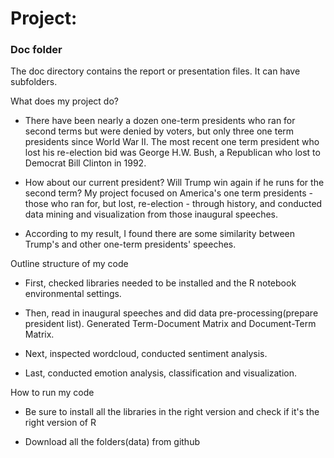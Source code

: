 # Project: 
### Doc folder

The doc directory contains the report or presentation files. It can have subfolders.  


What does my project do?

- There have been nearly a dozen one-term presidents who ran for second terms but were denied by voters, but only three one term presidents since World War II. The most recent one term president who lost his re-election bid was George H.W. Bush, a Republican who lost to Democrat Bill Clinton in 1992.

- How about our current president? Will Trump win again if he runs for the second term? My project focused on America's one term presidents - those who ran for, but lost, re-election - through history, and conducted data mining and visualization from those inaugural speeches.

- According to my result, I found there are some similarity between Trump's and other one-term presidents' speeches.

Outline structure of my code

- First, checked libraries needed to be installed and the R notebook environmental settings.

- Then, read in inaugural speeches and did data pre-processing(prepare president list). Generated Term-Document Matrix and Document-Term Matrix.

- Next, inspected wordcloud, conducted sentiment analysis.

- Last, conducted emotion analysis, classification and visualization.

How to run my code

- Be sure to install all the libraries in the right version and check if it's the right version of R

- Download all the folders(data) from github
